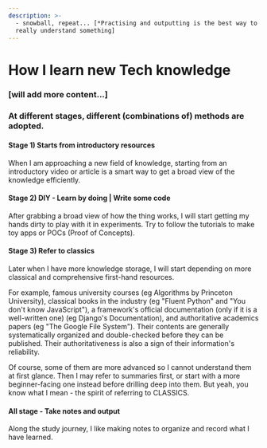 ```yaml
---
description: >-
  - snowball, repeat... [*Practising and outputting is the best way to learn and
  really understand something]
---
```


# How I learn new Tech knowledge

### \[will add more content...\]

### At different stages, different \(combinations of\) methods are adopted. 

#### **Stage 1\) Starts from introductory resources**

When I am approaching a new field of knowledge, starting from an introductory video or article is a smart way to get a broad view of the knowledge efficiently. 

#### **Stage 2\) DIY - Learn by doing \| Write some code**

After grabbing a broad view of how the thing works, I will start getting my hands dirty to play with it in experiments. Try to follow the tutorials to make toy apps or POCs \(Proof of Concepts\).

#### **Stage 3\) Refer to classics**

Later when I have more knowledge storage, I will start depending on more classical and comprehensive first-hand resources. 

For example, famous university courses \(eg Algorithms by Princeton University\), classical books in the industry \(eg "Fluent Python" and "You don't know JavaScript"\), a framework's official documentation \(only if it is a well-written one\) \(eg Django's Documentation\), and authoritative academics papers \(eg "The Google File System"\). Their contents are generally systematically organized and double-checked before they can be published. Their authoritativeness is also a sign of their information's reliability. 

Of course, some of them are more advanced so I cannot understand them at first glance. Then I may refer to summaries first, or start with a more beginner-facing one instead before drilling deep into them. But yeah, you know what I mean - the spirit of referring to CLASSICS.

#### **All stage - Take notes and output**

Along the study journey, I like making notes to organize and record what I have learned.









